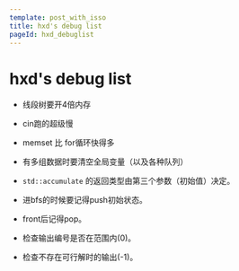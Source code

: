 ```yaml
---
template: post_with_isso
title: hxd's debug list
pageId: hxd_debuglist
---
```


# hxd's debug list

- 线段树要开4倍内存

- cin跑的超级慢

- memset 比 for循环快得多

- 有多组数据时要清空全局变量（以及各种队列）

- `std::accumulate` 的返回类型由第三个参数（初始值）决定。

- 进bfs的时候要记得push初始状态。

- front后记得pop。

- 检查输出编号是否在范围内(0)。

- 检查不存在可行解时的输出(-1)。

<div id="__comment"></div>
